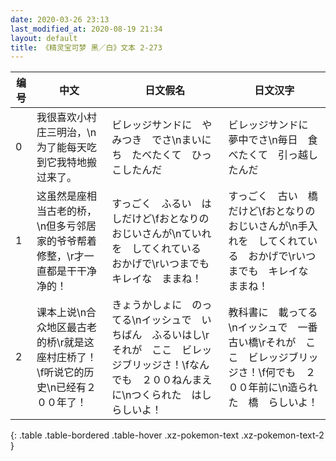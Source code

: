 ```yaml
---
date: 2020-03-26 23:13
last_modified_at: 2020-08-19 21:34
layout: default
title: 《精灵宝可梦 黑／白》文本 2-273
---
```

| 编号 | 中文 | 日文假名 | 日文汉字 |
| ---- | ---- | ---- | --- |
| 0 | 我很喜欢小村庄三明治，\n为了能每天吃到它我特地搬过来了。 | ビレッジサンドに　やみつき　でさ\nまいにち　たべたくて　ひっこしたんだ | ビレッジサンドに　夢中でさ\n毎日　食べたくて　引っ越したんだ |
| 1 | 这虽然是座相当古老的桥，\n但多亏邻居家的爷爷帮着修整，\r才一直都是干干净净的！ | すっごく　ふるい　はしだけど\fおとなりの　おじいさんが\nていれを　してくれている　おかげで\rいつまでも　キレイな　ままね！ | すっごく　古い　橋だけど\fおとなりの　おじいさんが\n手入れを　してくれている　おかげで\rいつまでも　キレイな　ままね！ |
| 2 | 课本上说\n合众地区最古老的桥\r就是这座村庄桥了！\f听说它的历史\n已经有２００年了！ | きょうかしょに　のってる\nイッシュで　いちばん　ふるいはし\rそれが　ここ　ビレッジブリッジさ！\fなんでも　２００ねんまえに\nつくられた　はし　らしいよ！ | 教科書に　載ってる\nイッシュで　一番　古い橋\rそれが　ここ　ビレッジブリッジさ！\f何でも　２００年前に\n造られた　橋　らしいよ！ |
{: .table .table-bordered .table-hover .xz-pokemon-text .xz-pokemon-text-2 }